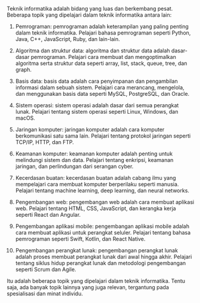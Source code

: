

Teknik informatika adalah bidang yang luas dan berkembang pesat. Beberapa topik yang dipelajari dalam teknik informatika antara lain:

1. Pemrograman: pemrograman adalah keterampilan yang paling penting dalam teknik informatika. Pelajari bahasa pemrograman seperti Python, Java, C++, JavaScript, Ruby, dan lain-lain.

2. Algoritma dan struktur data: algoritma dan struktur data adalah dasar-dasar pemrograman. Pelajari cara membuat dan mengoptimalkan algoritma serta struktur data seperti array, list, stack, queue, tree, dan graph.

3. Basis data: basis data adalah cara penyimpanan dan pengambilan informasi dalam sebuah sistem. Pelajari cara merancang, mengelola, dan menggunakan basis data seperti MySQL, PostgreSQL, dan Oracle.

4. Sistem operasi: sistem operasi adalah dasar dari semua perangkat lunak. Pelajari tentang sistem operasi seperti Linux, Windows, dan macOS.

5. Jaringan komputer: jaringan komputer adalah cara komputer berkomunikasi satu sama lain. Pelajari tentang protokol jaringan seperti TCP/IP, HTTP, dan FTP.

6. Keamanan komputer: keamanan komputer adalah penting untuk melindungi sistem dan data. Pelajari tentang enkripsi, keamanan jaringan, dan perlindungan dari serangan cyber.

7. Kecerdasan buatan: kecerdasan buatan adalah cabang ilmu yang mempelajari cara membuat komputer berperilaku seperti manusia. Pelajari tentang machine learning, deep learning, dan neural networks.

8. Pengembangan web: pengembangan web adalah cara membuat aplikasi web. Pelajari tentang HTML, CSS, JavaScript, dan kerangka kerja seperti React dan Angular.

9. Pengembangan aplikasi mobile: pengembangan aplikasi mobile adalah cara membuat aplikasi untuk perangkat seluler. Pelajari tentang bahasa pemrograman seperti Swift, Kotlin, dan React Native.

10. Pengembangan perangkat lunak: pengembangan perangkat lunak adalah proses membuat perangkat lunak dari awal hingga akhir. Pelajari tentang siklus hidup perangkat lunak dan metodologi pengembangan seperti Scrum dan Agile.

Itu adalah beberapa topik yang dipelajari dalam teknik informatika. Tentu saja, ada banyak topik lainnya yang juga relevan, tergantung pada spesialisasi dan minat individu.
